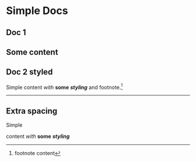 # Simple Docs
## Doc 1
Some
content
---
## Doc 2 styled
Simple
content *with* **some** ***styling*** and footnote.[^1]

[^1]:footnote content

---

## Extra spacing

Simple

content *with* **some** ***styling***



